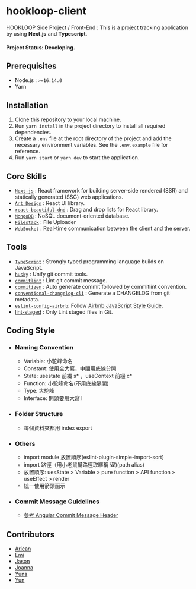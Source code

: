 # hookloop-client

HOOKLOOP Side Project / Front-End :
This is a project tracking application by using **Next.js** and **Typescript**.

#### Project Status: Developing.

## Prerequisites

- Node.js : `>=16.14.0`
- Yarn

## Installation

1. Clone this repository to your local machine.
2. Run `yarn install` in the project directory to install all required dependencies.
3. Create a `.env` file at the root directory of the project and add the necessary environment variables. See the `.env.example` file for reference.
4. Run `yarn start` or `yarn dev` to start the application.

## Core Skills

- [`Next.js`](https://nextjs.org/docs) : React framework for building server-side rendered (SSR) and statically generated (SSG) web applications.
- [`Ant Design`](https://ant.design/components/overview/) : React UI library.
- [`react-beautiful-dnd`](https://github.com/atlassian/react-beautiful-dnd) : Drag and drop lists for React library.
- [`MongoDB`](https://www.mongodb.com/) : NoSQL document-oriented database.
- [`Filestack`](https://www.filestack.com/) : File Uploader
- `WebSocket` : Real-time communication between the client and the server.

## Tools

- [`TypeScript`](https://www.typescriptlang.org/) : Strongly typed programming language builds on JavaScript.
- [`husky`](https://github.com/typicode/husky) : Unify git commit tools.
- [`commitlint`](https://github.com/conventional-changelog/commitlint#shared-configuration) : Lint git commit message.
- [`commitizen`](https://github.com/commitizen/cz-cli) : Auto generate commit followed by commitlint convention.
- [`conventional-changelog-cli`](https://github.com/conventional-changelog/conventional-changelog) : Generate a CHANGELOG from git metadata.
- [`eslint-config-airbnb`](https://github.com/airbnb/javascript): Follow [Airbnb JavaScript Style Guide](https://github.com/airbnb/javascript/tree/master/react).
- [lint-staged](https://github.com/okonet/lint-staged) : Only Lint staged files in Git.

## Coding Style

- ### Naming Convention

  - Variable: 小駝峰命名
  - Constant: 使用全大寫，中間用底線分開
  - State: usestate 前綴 s* ，useContext 前綴 c*
  - Function: 小駝峰命名(不用底線隔開)
  - Type: 大駝峰
  - Interface: 開頭要用大寫 I

- ### Folder Structure

  - 每個資料夾都用 index export

- ### Others

  - import module 放置順序(eslint-plugin-simple-import-sort)
  - import 路徑（用小老鼠幫路徑取暱稱 🐭)(path alias)
  - 放置順序: uesState > Variable > pure function > API function > useEffect > render
  - 統一使用箭頭函示

- ### Commit Message Guidelines
  - [參考 Angular Commit Message Header](https://github.com/angular/angular/blob/main/CONTRIBUTING.md#commit-message-header)

## Contributors

- [Ariean]()
- [Emi]()
- [Jason](https://github.com/jasonluo07)
- [Joanna](https://chen-chens.github.io/myWebsite/)
- [Yuna]()
- [Yun]()
